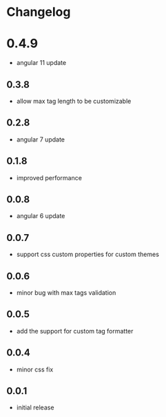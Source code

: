 # Changelog

# 0.4.9
- angular 11 update

## 0.3.8
- allow max tag length to be customizable

## 0.2.8
- angular 7 update

## 0.1.8
- improved performance

## 0.0.8
- angular 6 update

## 0.0.7
- support css custom properties for custom themes

## 0.0.6
- minor bug with max tags validation

## 0.0.5
- add the support for custom tag formatter

## 0.0.4
- minor css fix

## 0.0.1
- initial release